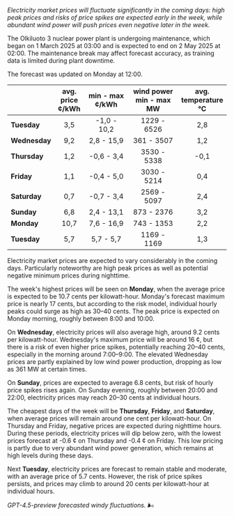 *Electricity market prices will fluctuate significantly in the coming days: high peak prices and risks of price spikes are expected early in the week, while abundant wind power will push prices even negative later in the week.*

The Olkiluoto 3 nuclear power plant is undergoing maintenance, which began on 1 March 2025 at 03:00 and is expected to end on 2 May 2025 at 02:00. The maintenance break may affect forecast accuracy, as training data is limited during plant downtime.

The forecast was updated on Monday at 12:00.

|          | avg.<br>price<br>¢/kWh | min - max<br>¢/kWh | wind power<br>min - max<br>MW | avg.<br>temperature<br>°C |
|:-------------|:----------------:|:----------------:|:-------------:|:-------------:|
| **Tuesday**      |       3,5        |   -1,0 - 10,2    |   1229 - 6526   |       2,8       |
| **Wednesday**  |       9,2        |    2,8 - 15,9    |    361 - 3507   |       1,2       |
| **Thursday**      |       1,2        |   -0,6 - 3,4     |   3530 - 5338   |      -0,1       |
| **Friday**    |       1,1        |   -0,4 - 5,0     |   3030 - 5214   |       0,4       |
| **Saturday**     |       0,7        |   -0,7 - 3,4     |   2569 - 5097   |       2,4       |
| **Sunday**    |       6,8        |    2,4 - 13,1    |    873 - 2376   |       3,2       |
| **Monday**    |      10,7        |    7,6 - 16,9    |    743 - 1353   |       2,2       |
| **Tuesday**      |       5,7        |     5,7 - 5,7    |   1169 - 1169   |       1,3       |

Electricity market prices are expected to vary considerably in the coming days. Particularly noteworthy are high peak prices as well as potential negative minimum prices during nighttime.

The week's highest prices will be seen on **Monday**, when the average price is expected to be 10.7 cents per kilowatt-hour. Monday's forecast maximum price is nearly 17 cents, but according to the risk model, individual hourly peaks could surge as high as 30–40 cents. The peak price is expected on Monday morning, roughly between 8:00 and 10:00.

On **Wednesday**, electricity prices will also average high, around 9.2 cents per kilowatt-hour. Wednesday's maximum price will be around 16 ¢, but there is a risk of even higher price spikes, potentially reaching 20–40 cents, especially in the morning around 7:00–9:00. The elevated Wednesday prices are partly explained by low wind power production, dropping as low as 361 MW at certain times.

On **Sunday**, prices are expected to average 6.8 cents, but risk of hourly price spikes rises again. On Sunday evening, roughly between 20:00 and 22:00, electricity prices may reach 20–30 cents at individual hours.

The cheapest days of the week will be **Thursday**, **Friday**, and **Saturday**, when average prices will remain around one cent per kilowatt-hour. On Thursday and Friday, negative prices are expected during nighttime hours. During these periods, electricity prices will dip below zero, with the lowest prices forecast at -0.6 ¢ on Thursday and -0.4 ¢ on Friday. This low pricing is partly due to very abundant wind power generation, which remains at high levels during these days.

Next **Tuesday**, electricity prices are forecast to remain stable and moderate, with an average price of 5.7 cents. However, the risk of price spikes persists, and prices may climb to around 20 cents per kilowatt-hour at individual hours.

*GPT-4.5-preview forecasted windy fluctuations.* 🌬️
